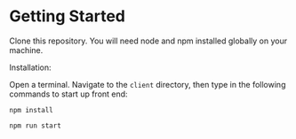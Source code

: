 # Getting Started 

Clone this repository. You will need node and npm installed globally on your machine.

Installation:

Open a terminal. Navigate to the `client` directory, then type in the following commands to start up front end:

`npm install`

`npm run start`
